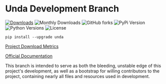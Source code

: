 # Unda Development Branch
[![Downloads](https://static.pepy.tech/badge/unda)](https://pepy.tech/project/unda)
![Monthly Downloads](https://img.shields.io/pypi/dm/unda.svg?style=flat)
![GitHub forks](https://img.shields.io/github/forks/definite-d/unda?logo=github&style=flat)
![PyPi Version](https://img.shields.io/pypi/v/unda?style=flat)
![Python Versions](https://img.shields.io/pypi/pyversions/unda.svg?style=flat&logo=python])
![License](https://img.shields.io/pypi/l/unda.svg?style=flat&version=latest)

````text
pip install --upgrade unda
````

[Project Download Metrics](https://pepy.tech/project/Unda)

[Official Documentation](https://definite-d.github.io/unda/)

This branch is intended to serve as both the bleeding, unstable edge of this project's development, as well as a bootstrap for willing contributors to the project, containing nearly all files and resources used in development.
